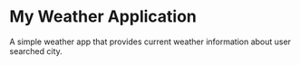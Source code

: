 # My Weather Application

A simple weather app that provides current weather information about user searched city.
